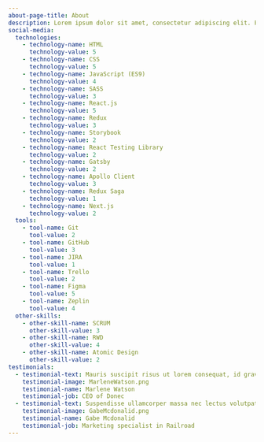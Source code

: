 ```yaml
---
about-page-title: About
description: Lorem ipsum dolor sit amet, consectetur adipiscing elit. Fusce iaculis ultricies eros, ac iaculis eros maximus nec. Phasellus vitae mi felis. Curabitur iaculis nunc laoreet eleifend tincidunt. Aliquam nec lectus varius, mattis sapien nec, tristique elit. Suspendisse id sem sit amet mi tempus fermentum. Duis non metus nec nisl convallis efficitur. Donec condimentum neque rhoncus congue volutpat. Maecenas scelerisque varius ornare. Morbi egestas rutrum mattis. In pulvinar imperdiet tellus vel laoreet. Etiam ac sodales nulla. Nulla sit amet enim ipsum. Nulla pharetra turpis tempus venenatis sollicitudin. Nunc lacinia rhoncus leo, non consectetur velit tempus sed. Praesent euismod nibh ut massa congue, at condimentum justo egestas. Etiam accumsan felis non ipsum vulputate gravida. Etiam elementum vitae nisl a aliquam.
social-media:
  technologies:
    - technology-name: HTML
      technology-value: 5 
    - technology-name: CSS
      technology-value: 5 
    - technology-name: JavaScript (ES9)
      technology-value: 4
    - technology-name: SASS
      technology-value: 3
    - technology-name: React.js
      technology-value: 5
    - technology-name: Redux
      technology-value: 3
    - technology-name: Storybook
      technology-value: 2
    - technology-name: React Testing Library
      technology-value: 2
    - technology-name: Gatsby
      technology-value: 2
    - technology-name: Apollo Client
      technology-value: 3
    - technology-name: Redux Saga
      technology-value: 1
    - technology-name: Next.js
      technology-value: 2 
  tools:
    - tool-name: Git
      tool-value: 2 
    - tool-name: GitHub
      tool-value: 3
    - tool-name: JIRA
      tool-value: 1
    - tool-name: Trello
      tool-value: 2
    - tool-name: Figma
      tool-value: 5
    - tool-name: Zeplin
      tool-value: 4
  other-skills:
    - other-skill-name: SCRUM
      other-skill-value: 3
    - other-skill-name: RWD
      other-skill-value: 4
    - other-skill-name: Atomic Design
      other-skill-value: 2
testimonials:
  - testimonial-text: Mauris suscipit risus ut lorem consequat, id gravida sem vulputate. Donec pharetra mi ac elit hendrerit, at viverra risus fermentum. Proin sit amet viverra dolor.
    testimonial-image: MarleneWatson.png
    testimonial-name: Marlene Watson
    testimonial-job: CEO of Donec
  - testimonial-text: Suspendisse ullamcorper massa nec lectus volutpat malesuada. Proin at nibh dui. Nunc at tincidunt mauris, non sagittis libero. Proin porta id elit sit amet maximus.
    testimonial-image: GabeMcdonalid.png
    testimonial-name: Gabe Mcdonalid
    testimonial-job: Marketing specialist in Railroad
---
```

